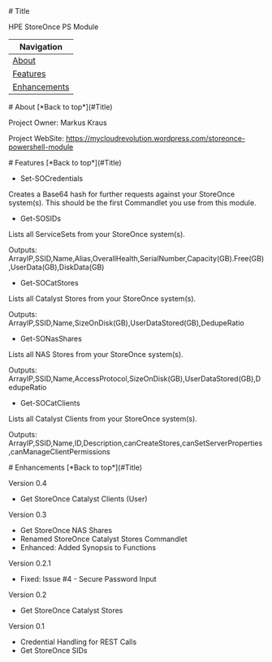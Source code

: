 <a name="Title">
# Title

HPE StoreOnce PS Module

|Navigation|
|-----------------|
|[About](#About)|
|[Features](#Features)|
|[Enhancements](#Enhancements)|


<a name="About">
# About
[*Back to top*](#Title)

Project Owner: Markus Kraus

Project WebSite: https://mycloudrevolution.wordpress.com/storeonce-powershell-module

<a name="Features">
# Features
[*Back to top*](#Title)

* Set-SOCredentials

Creates a Base64 hash for further requests against your StoreOnce system(s).
This should be the first Commandlet you use from this module.

* Get-SOSIDs

Lists all ServiceSets from your StoreOnce system(s).

Outputs: ArrayIP,SSID,Name,Alias,OverallHealth,SerialNumber,Capacity(GB).Free(GB),UserData(GB),DiskData(GB)

* Get-SOCatStores

Lists all Catalyst Stores from your StoreOnce system(s).

Outputs: ArrayIP,SSID,Name,SizeOnDisk(GB),UserDataStored(GB),DedupeRatio

* Get-SONasShares

Lists all NAS Stores from your StoreOnce system(s).

Outputs: ArrayIP,SSID,Name,AccessProtocol,SizeOnDisk(GB),UserDataStored(GB),DedupeRatio

* Get-SOCatClients

Lists all Catalyst Clients from your StoreOnce system(s).

Outputs: ArrayIP,SSID,Name,ID,Description,canCreateStores,canSetServerProperties,canManageClientPermissions

<a name="Enhancements">
# Enhancements
[*Back to top*](#Title)

Version 0.4
+ Get StoreOnce Catalyst Clients (User)

Version 0.3
+ Get StoreOnce NAS Shares
+ Renamed StoreOnce Catalyst Stores Commandlet
+ Enhanced: Added Synopsis to Functions

Version 0.2.1
+ Fixed: Issue #4 - Secure Password Input

Version 0.2
+ Get StoreOnce Catalyst Stores

Version 0.1
+ Credential Handling for REST Calls
+ Get StoreOnce SIDs

